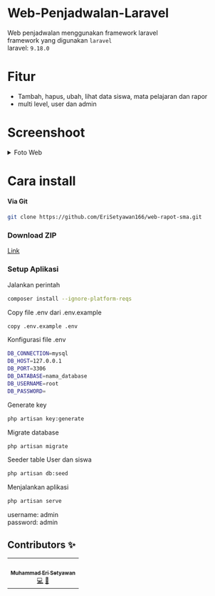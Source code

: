 # Web-Penjadwalan-Laravel
Web penjadwalan menggunakan framework laravel
<br>
framework yang digunakan `laravel` 
<br>
laravel: `9.18.0`

# Fitur
- Tambah, hapus, ubah, lihat data siswa, mata pelajaran dan rapor
- multi level, user dan admin

# Screenshoot
<details>
    <summary>Foto Web</summary>
    <br>

|  |  |
| :---:  | :---:  |
| ![](screenshot/login.png)            | ![](screenshot/dashboard_admin.png)          
![](screenshot/siswa.png)  | ![](screenshot/matpel.png)            
![](screenshot/lihat.png)               | ![](screenshot/rapor_admin.png)   
![](screenshot/nilai_siswa.png)                            | ![](screenshot/dashboard_user.png)  
![](screenshot/ubah_password.png)            | ![](screenshot/rapor_user.png)                


</details>  

# Cara install

#### Via Git
```bash
git clone https://github.com/EriSetyawan166/web-rapot-sma.git
```

### Download ZIP
[Link](https://github.com/EriSetyawan166/web-rapot-sma/archive/refs/heads/master.zip)

### Setup Aplikasi
Jalankan perintah 
```bash
composer install --ignore-platform-reqs
```
Copy file .env dari .env.example
```bash
copy .env.example .env
```
Konfigurasi file .env
```bash
DB_CONNECTION=mysql
DB_HOST=127.0.0.1
DB_PORT=3306
DB_DATABASE=nama_database
DB_USERNAME=root
DB_PASSWORD=
```
Generate key
```bash
php artisan key:generate
```
Migrate database
```bash
php artisan migrate
```
Seeder table User dan siswa
```bash
php artisan db:seed
```
Menjalankan aplikasi
```bash
php artisan serve
```

username: admin
<br>
password: admin

## Contributors ✨
<table>
  <tr>
    <td align="center"><a href="https://github.com/EriSetyawan166"><img src="https://avatars.githubusercontent.com/u/72864742?v=4" width="100px;" alt=""/><br /><sub><b>Muhammad Eri Setyawan</b></sub></a><br/><a href="#" title="Code">💻</a> <a href="#" title="Documentation">📖</td>
  </tr>
</table>
